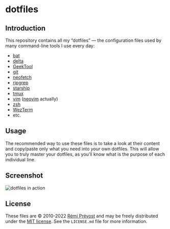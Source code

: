 # dotfiles

## Introduction

This repository contains all my “dotfiles” — the configuration files used by many command-line tools I use every day:

- [bat](https://github.com/sharkdp/bat)
- [delta](https://dandavison.github.io/delta/)
- [GeekTool](https://www.tynsoe.org/geektool/)
- [git](https://git-scm.com)
- [neofetch](https://github.com/dylanaraps/neofetch)
- [ripgrep](https://github.com/BurntSushi/ripgrep)
- [starship](https://starship.rs/)
- [tmux](https://tmux.github.io)
- [vim](https://www.vim.org) ([neovim](https://neovim.io) actually)
- [zsh](https://www.zsh.org)
- [WezTerm](https://wezfurlong.org/wezterm/)
- etc.

## Usage

The recommended way to use these files is to take a look at their content and copy/paste only what you need into _your_ own dotfiles. This will allow you to truly master your dotfiles, as you’ll know what is the purpose of each individual line.

## Screenshot

![dotfiles in action](https://user-images.githubusercontent.com/11348/173559485-ff4c3409-1f27-43d1-a5f1-d9852e4bcd4a.jpg)

## License

These files are © 2010-2022 [Rémi Prévost](https://exomel.com) and may be freely distributed under the [MIT license](https://github.com/remi/dotfiles/blob/master/LICENSE.md). See the `LICENSE.md` file for more information.
